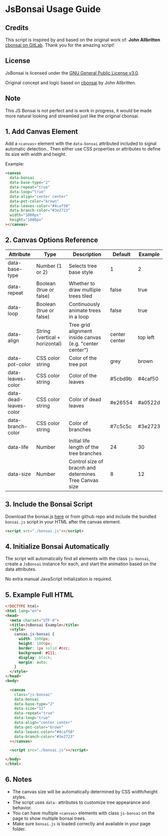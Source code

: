 JsBonsai Usage Guide
====================

## Credits

This script is inspired by and based on the original work of: **John Allbritten** [cbonsai on GitLab](https://gitlab.com/jallbrit/cbonsai). Thank you for the amazing script!

## License

JsBonsai is licensed under the [GNU General Public License v3.0](https://www.gnu.org/licenses/gpl-3.0.html).

Original concept and logic based on [cbonsai](https://gitlab.com/jallbrit/cbonsai) by John Allbritten.

## Note

This JS Bonsai is not perfect and is work in progress, it would be made more natural looking and streamlied just like the original cbonsai.


1\. Add Canvas Element
----------------------

Add a `<canvas>` element with the `data-bonsai` attributed included to signal automatic detection.. Then either use CSS properties or attributes to define its size with width and height.

Example:

```html
<canvas
  data-bonsai
  data-base-type="2"
  data-repeat="true"
  data-loop="true"
  data-align="center center"
  data-pot-color="brown"
  data-leaves-color="#4caf50"
  data-branch-color="#3e2723"
  width="1000px"
  height="1000px"
></canvas>
```

2\. Canvas Options Reference
----------------------------
| Attribute              | Type                           | Description                                              | Default       | Example  |
|------------------------|--------------------------------|----------------------------------------------------------|---------------|----------|
| data-base-type         | Number (1 or 2)                | Selects tree base style                                  | 1             | 2        |
| data-repeat            | Boolean (true or false)        | Whether to draw multiple trees tiled                     | false         | true     |
| data-loop              | Boolean (true or false)        | Continuously animate trees in a loop                     | false         | true     |
| data-align             | String (vertical + horizontal) | Tree grid alignment inside canvas (e.g. "center center") | center center | top left |
| data-pot-color         | CSS color string               | Color of the tree pot                                    | grey          | brown    |
| data-leaves-color      | CSS color string               | Color of the leaves                                      | #5cbd9b       | #4caf50  |
| data-dead-leaves-color | CSS color string               | Color of dead leaves                                     | #e26554       | #a0522d  |
| data-branch-color      | CSS color string               | Color of branches                                        | #7c5c5c       | #3e2723  |
| data-life              | Number                         | Initial life length of the tree branches                 | 24            | 30       |
| data-size        | Number                         | Control size of bracnh and determines Tree Canvas size                    | 8             | 12        |


3\. Include the Bonsai Script
-----------------------------

Download the bonsai.js [here](https://raw.githubusercontent.com/devmadhava/js-bonsai/main/bonsai.js) or from github repo and include the bundled `bonsai.js` script in your HTML after the canvas element.

```html
<script src="./bonsai.js"></script>
```

4\. Initialize Bonsai Automatically
-----------------------------------

The script will automatically find all elements with the class `js-bonsai`, create a `JsBonsai` instance for each, and start the animation based on the data attributes.

No extra manual JavaScript initialization is required.

5\. Example Full HTML
---------------------
```html
<!DOCTYPE html>
<html lang="en">
<head>
  <meta charset="UTF-8">
  <title>JsBonsai Example</title>
  <style>
    canvas.js-bonsai {
      width: 1000px;
      height: 1000px;
      border: 1px solid #ccc;
      background: #111;
      display: block;
      margin: auto;
    }
  </style>
</head>
<body>

  <canvas
    class="js-bonsai"
    data-bonsai
    data-base-type="2"
    data-size="12"
    data-repeat="true"
    data-loop="true"
    data-align="center center"
    data-pot-color="brown"
    data-leaves-color="#4caf50"
    data-branch-color="#3e2723"
  ></canvas>

  <script src="./bonsai.js"></script>

</body>
</html>
```
    

6\. Notes
---------

*   The canvas size will be automatically determined by CSS width/height styles.
*   The script uses `data-` attributes to customize tree appearance and behavior.
*   You can have multiple `<canvas>` elements with class `js-bonsai` on the page to show multiple bonsai trees.
*   Make sure `bonsai.js` is loaded correctly and available in your page folder.
